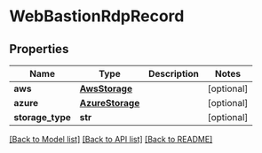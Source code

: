 # WebBastionRdpRecord

## Properties
Name | Type | Description | Notes
------------ | ------------- | ------------- | -------------
**aws** | [**AwsStorage**](AwsStorage.md) |  | [optional] 
**azure** | [**AzureStorage**](AzureStorage.md) |  | [optional] 
**storage_type** | **str** |  | [optional] 

[[Back to Model list]](../README.md#documentation-for-models) [[Back to API list]](../README.md#documentation-for-api-endpoints) [[Back to README]](../README.md)


